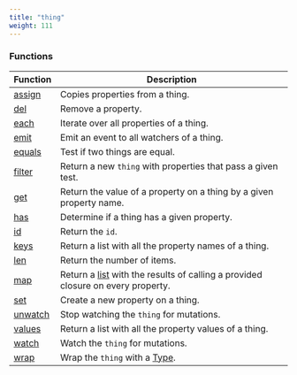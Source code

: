 ```yaml
---
title: "thing"
weight: 111
---
```


### Functions

Function | Description
------ | -----------
[assign](./assign) | Copies properties from a thing.
[del](./del) | Remove a property.
[each](./each) | Iterate over all properties of a thing.
[emit](./emit) | Emit an event to all watchers of a thing.
[equals](./equals) | Test if two things are equal.
[filter](./filter) | Return a new `thing` with properties that pass a given test.
[get](./get) | Return the value of a property on a thing by a given property name.
[has](./has) | Determine if a thing has a given property.
[id](./id) | Return the `id`.
[keys](./keys) | Return a list with all the property names of a thing.
[len](./len) | Return the number of items.
[map](./map) | Return a [list](../list) with the results of calling a provided closure on every property.
[set](./set) | Create a new property on a thing.
[unwatch](./unwatch) | Stop watching the `thing` for mutations.
[values](./values) | Return a list with all the property values of a thing.
[watch](./watch) | Watch the `thing` for mutations.
[wrap](./wrap) | Wrap the `thing` with a [Type](../type).
